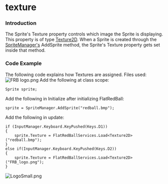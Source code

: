 # texture

### Introduction

The Sprite's Texture property controls which image the Sprite is displaying. This property is of type [Texture2D](../../../../frb/docs/index.php). When a Sprite is created through the [SpriteManager's](../../../../frb/docs/index.php) AddSprite method, the Sprite's Texture property gets set inside that method.

### Code Example

The following code explains how Textures are assigned. Files used:![FRB logo.png](../../../../media/migrated\_media-FRB\_logo.png) Add the following at class scope:

```
Sprite sprite;
```

Add the following in Initialize after initializing FlatRedBall:

```
sprite = SpriteManager.AddSprite("redball.bmp");
```

Add the following in update:

```
if (InputManager.Keyboard.KeyPushed(Keys.D1))
{
    sprite.Texture = FlatRedBallServices.Load<Texture2D>("redball.bmp");
}
else if(InputManager.Keyboard.KeyPushed(Keys.D2))
{
    sprite.Texture = FlatRedBallServices.Load<Texture2D>("FRB_logo.png");
}
```

![LogoSmall.png](../../../../media/migrated\_media-LogoSmall.png)
